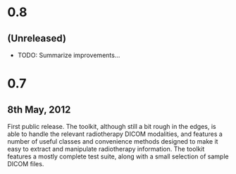 # 0.8

## (Unreleased)

* TODO: Summarize improvements...


# 0.7

## 8th May, 2012

First public release.
The toolkit, although still a bit rough in the edges, is able to handle the relevant
radiotherapy DICOM modalities, and features a number of useful classes and convenience
methods designed to make it easy to extract and manipulate radiotherapy information.
The toolkit features a mostly complete test suite, along with a small selection
of sample DICOM files.